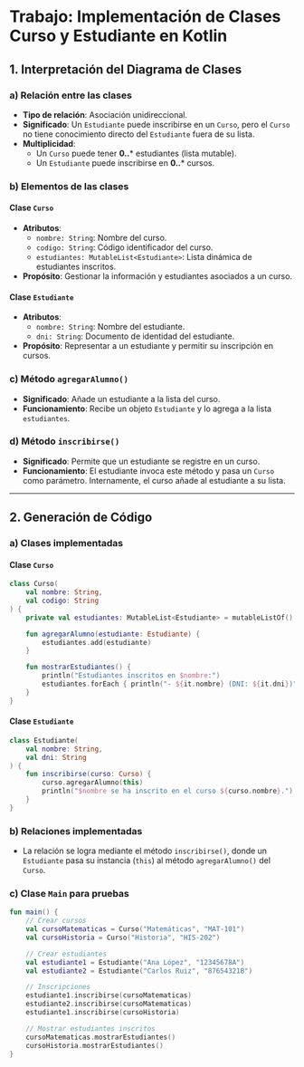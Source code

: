 # Trabajo: Implementación de Clases Curso y Estudiante en Kotlin

## 1. Interpretación del Diagrama de Clases

### a) Relación entre las clases
- **Tipo de relación**: Asociación unidireccional.
- **Significado**: Un `Estudiante` puede inscribirse en un `Curso`, pero el `Curso` no tiene conocimiento directo del `Estudiante` fuera de su lista.
- **Multiplicidad**:
    - Un `Curso` puede tener **0..*** estudiantes (lista mutable).
    - Un `Estudiante` puede inscribirse en **0..*** cursos.

### b) Elementos de las clases
#### Clase `Curso`
- **Atributos**:
    - `nombre: String`: Nombre del curso.
    - `codigo: String`: Código identificador del curso.
    - `estudiantes: MutableList<Estudiante>`: Lista dinámica de estudiantes inscritos.
- **Propósito**: Gestionar la información y estudiantes asociados a un curso.

#### Clase `Estudiante`
- **Atributos**:
    - `nombre: String`: Nombre del estudiante.
    - `dni: String`: Documento de identidad del estudiante.
- **Propósito**: Representar a un estudiante y permitir su inscripción en cursos.

### c) Método `agregarAlumno()`
- **Significado**: Añade un estudiante a la lista del curso.
- **Funcionamiento**: Recibe un objeto `Estudiante` y lo agrega a la lista `estudiantes`.

### d) Método `inscribirse()`
- **Significado**: Permite que un estudiante se registre en un curso.
- **Funcionamiento**: El estudiante invoca este método y pasa un `Curso` como parámetro. Internamente, el curso añade al estudiante a su lista.

---

## 2. Generación de Código

### a) Clases implementadas
#### Clase `Curso`
```kotlin
class Curso(
    val nombre: String,
    val codigo: String
) {
    private val estudiantes: MutableList<Estudiante> = mutableListOf()

    fun agregarAlumno(estudiante: Estudiante) {
        estudiantes.add(estudiante)
    }

    fun mostrarEstudiantes() {
        println("Estudiantes inscritos en $nombre:")
        estudiantes.forEach { println("- ${it.nombre} (DNI: ${it.dni})") }
    }
}
```

#### Clase `Estudiante`
```kotlin
class Estudiante(
    val nombre: String,
    val dni: String
) {
    fun inscribirse(curso: Curso) {
        curso.agregarAlumno(this)
        println("$nombre se ha inscrito en el curso ${curso.nombre}.")
    }
}
```

### b) Relaciones implementadas
- La relación se logra mediante el método `inscribirse()`, donde un `Estudiante` pasa su instancia (`this`) al método `agregarAlumno()` del `Curso`.

### c) Clase `Main` para pruebas
```kotlin
fun main() {
    // Crear cursos
    val cursoMatematicas = Curso("Matemáticas", "MAT-101")
    val cursoHistoria = Curso("Historia", "HIS-202")

    // Crear estudiantes
    val estudiante1 = Estudiante("Ana López", "12345678A")
    val estudiante2 = Estudiante("Carlos Ruiz", "87654321B")

    // Inscripciones
    estudiante1.inscribirse(cursoMatematicas)
    estudiante2.inscribirse(cursoMatematicas)
    estudiante1.inscribirse(cursoHistoria)

    // Mostrar estudiantes inscritos
    cursoMatematicas.mostrarEstudiantes()
    cursoHistoria.mostrarEstudiantes()
}
```